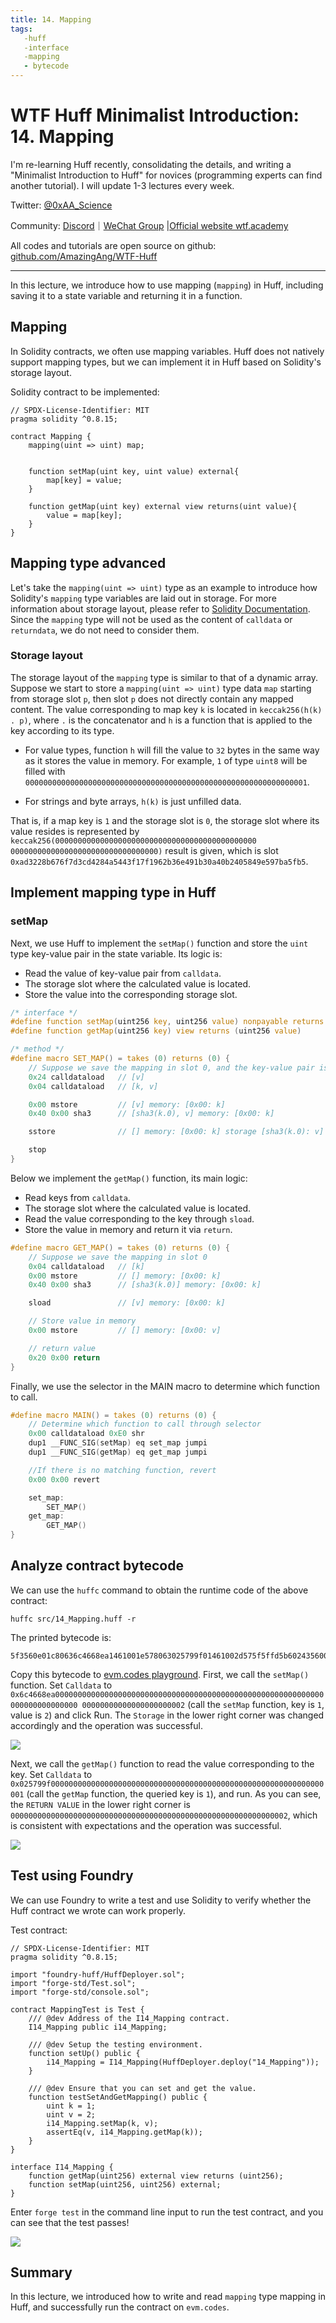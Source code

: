 ```yaml
---
title: 14. Mapping
tags:
   -huff
   -interface
   -mapping
   - bytecode
---
```


# WTF Huff Minimalist Introduction: 14. Mapping

I'm re-learning Huff recently, consolidating the details, and writing a "Minimalist Introduction to Huff" for novices (programming experts can find another tutorial). I will update 1-3 lectures every week.

Twitter: [@0xAA_Science](https://twitter.com/0xAA_Science)

Community: [Discord](https://discord.gg/5akcruXrsk)｜[WeChat Group](https://docs.google.com/forms/d/e/1FAIpQLSe4KGT8Sh6sJ7hedQRuIYirOoZK_85miz3dw7vA1-YjodgJ-A/viewform?usp=sf_link) |[Official website wtf.academy](https://wtf.academy)

All codes and tutorials are open source on github: [github.com/AmazingAng/WTF-Huff](https://github.com/AmazingAng/WTF-Huff)

-----

In this lecture, we introduce how to use mapping (`mapping`) in Huff, including saving it to a state variable and returning it in a function.

## Mapping

In Solidity contracts, we often use mapping variables. Huff does not natively support mapping types, but we can implement it in Huff based on Solidity's storage layout.

Solidity contract to be implemented:

```solidity
// SPDX-License-Identifier: MIT
pragma solidity ^0.8.15;

contract Mapping {
    mapping(uint => uint) map;


    function setMap(uint key, uint value) external{
        map[key] = value;
    }

    function getMap(uint key) external view returns(uint value){
        value = map[key];
    }
}
```

## Mapping type advanced

Let's take the `mapping(uint => uint)` type as an example to introduce how Solidity's `mapping` type variables are laid out in storage. For more information about storage layout, please refer to [Solidity Documentation](https://docs.soliditylang.org/zh/v0.8.20/internals/layout_in_storage.html). Since the `mapping` type will not be used as the content of `calldata` or `returndata`, we do not need to consider them.

### Storage layout

The storage layout of the `mapping` type is similar to that of a dynamic array. Suppose we start to store a `mapping(uint => uint)` type data `map` starting from storage slot `p`, then slot `p` does not directly contain any mapped content. The value corresponding to map key `k` is located in `keccak256(h(k) . p)`, where `.` is the concatenator and `h` is a function that is applied to the key according to its type.

- For value types, function `h` will fill the value to `32` bytes in the same way as it stores the value in memory. For example, `1` of type `uint8` will be filled with `000000000000000000000000000000000000000000000000000000000000001`.

- For strings and byte arrays, `h(k)` is just unfilled data.

That is, if a map key is `1` and the storage slot is `0`, the storage slot where its value resides is represented by `keccak256(000000000000000000000000000000000000000000000 000000000000000000000000000000000)` result is given, which is slot `0xad3228b676f7d3cd4284a5443f17f1962b36e491b30a40b2405849e597ba5fb5`.

## Implement mapping type in Huff

### setMap

Next, we use Huff to implement the `setMap()` function and store the `uint` type key-value pair in the state variable. Its logic is:

- Read the value of key-value pair from `calldata`.
- The storage slot where the calculated value is located.
- Store the value into the corresponding storage slot.

```c
/* interface */
#define function setMap(uint256 key, uint256 value) nonpayable returns ()
#define function getMap(uint256 key) view returns (uint256 value)

/* method */
#define macro SET_MAP() = takes (0) returns (0) {
	// Suppose we save the mapping in slot 0, and the key-value pair is k-v
    0x24 calldataload   // [v]
    0x04 calldataload   // [k, v]

    0x00 mstore         // [v] memory: [0x00: k]
    0x40 0x00 sha3      // [sha3(k.0), v] memory: [0x00: k]

    sstore              // [] memory: [0x00: k] storage [sha3(k.0): v]

    stop
}
```

Below we implement the `getMap()` function, its main logic:
- Read keys from `calldata`.
- The storage slot where the calculated value is located.
- Read the value corresponding to the key through `sload`.
- Store the value in memory and return it via `return`.

```c
#define macro GET_MAP() = takes (0) returns (0) {
    // Suppose we save the mapping in slot 0
    0x04 calldataload   // [k]
    0x00 mstore         // [] memory: [0x00: k]
    0x40 0x00 sha3      // [sha3(k.0)] memory: [0x00: k]

    sload               // [v] memory: [0x00: k]

    // Store value in memory
    0x00 mstore         // [] memory: [0x00: v]

    // return value
    0x20 0x00 return
}
```

Finally, we use the selector in the MAIN macro to determine which function to call.

```c
#define macro MAIN() = takes (0) returns (0) {
    // Determine which function to call through selector
    0x00 calldataload 0xE0 shr
    dup1 __FUNC_SIG(setMap) eq set_map jumpi
    dup1 __FUNC_SIG(getMap) eq get_map jumpi

    //If there is no matching function, revert
    0x00 0x00 revert

    set_map:
        SET_MAP()
    get_map:
        GET_MAP()
}
```

## Analyze contract bytecode

We can use the `huffc` command to obtain the runtime code of the above contract:

```shell
huffc src/14_Mapping.huff -r
```

The printed bytecode is:

```
5f3560e01c80636c4668ea1461001e578063025799f01461002d575f5ffd5b6024356004355f5260405f2055005b6004355f5260405f20545f5260205ff3
```

Copy this bytecode to [evm.codes playground](https://www.evm.codes/playground?fork=shanghai). First, we call the `setMap()` function. Set `Calldata` to `0x6c4668ea000000000000000000000000000000000000000000000000000000000000000000000000000 00000000000000000000002` (call the `setMap` function, key is `1`, value is `2`) and click Run. The `Storage` in the lower right corner was changed accordingly and the operation was successful.

![](./img/14-1.png)

Next, we call the `getMap()` function to read the value corresponding to the key. Set `Calldata` to `0x025799f0000000000000000000000000000000000000000000000000000000000000001` (call the `getMap` function, the queried key is `1`), and run. As you can see, the `RETURN VALUE` in the lower right corner is `00000000000000000000000000000000000000000000000000000000000002`, which is consistent with expectations and the operation was successful.

![](./img/14-2.png)

## Test using Foundry

We can use Foundry to write a test and use Solidity to verify whether the Huff contract we wrote can work properly.

Test contract:

```solidity
// SPDX-License-Identifier: MIT
pragma solidity ^0.8.15;

import "foundry-huff/HuffDeployer.sol";
import "forge-std/Test.sol";
import "forge-std/console.sol";

contract MappingTest is Test {
    /// @dev Address of the I14_Mapping contract.
    I14_Mapping public i14_Mapping;

    /// @dev Setup the testing environment.
    function setUp() public {
        i14_Mapping = I14_Mapping(HuffDeployer.deploy("14_Mapping"));
    }

    /// @dev Ensure that you can set and get the value.
    function testSetAndGetMapping() public {
        uint k = 1;
        uint v = 2;
        i14_Mapping.setMap(k, v);
        assertEq(v, i14_Mapping.getMap(k));
    }
}

interface I14_Mapping {
	function getMap(uint256) external view returns (uint256);
	function setMap(uint256, uint256) external;
}
```

Enter `forge test` in the command line input to run the test contract, and you can see that the test passes!

![](./img/14-3.png)

## Summary

In this lecture, we introduced how to write and read `mapping` type mapping in Huff, and successfully run the contract on `evm.codes`.
